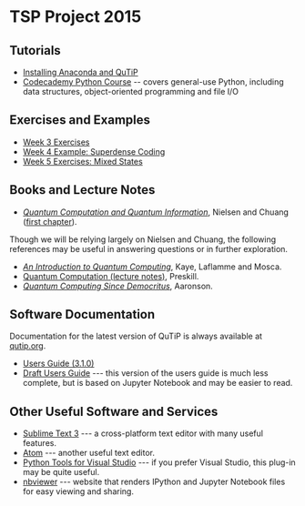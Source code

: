 # TSP Project 2015 #

## Tutorials ##

- [Installing Anaconda and QuTiP](http://nbviewer.ipython.org/github/cgranade/tsp-project-2015/blob/master/tutorials/qutip-installation.ipynb)
- [Codecademy Python Course](https://www.codecademy.com/tracks/python) -- covers general-use Python, including data structures, object-oriented programming and file I/O

## Exercises and Examples ##

- [Week 3 Exercises](http://nbviewer.ipython.org/github/cgranade/tsp-project-2015/blob/master/exercises/week-3-exercises.ipynb)
- [Week 4 Example: Superdense Coding](http://nbviewer.ipython.org/github/cgranade/tsp-project-2015/blob/master/examples/superdense-coding.ipynb)
- [Week 5 Exercises: Mixed States](http://nbviewer.ipython.org/github/cgranade/tsp-project-2015/blob/master/exercises/week-5-mixed-states.ipynb)

## Books and Lecture Notes ##

- [*Quantum Computation and Quantum Information*](http://www.amazon.com/Quantum-Computation-Information-Anniversary-Edition/dp/1107002176), Nielsen and Chuang ([first chapter](http://www.michaelnielsen.org/qcqi/QINFO-book-nielsen-and-chuang-toc-and-chapter1-nov00.pdf)).

Though we will be relying largely on Nielsen and Chuang, the following references may be useful in answering questions or in further exploration.

- [*An Introduction to Quantum Computing*](http://www.amazon.com/Introduction-Quantum-Computing-Phillip-Kaye/dp/019857049X), Kaye, Laflamme and Mosca.
- [Quantum Computation (lecture notes)](http://www.theory.caltech.edu/~preskill/ph219/ph219_2013-14), Preskill.
- [*Quantum Computing Since Democritus*](http://www.scottaaronson.com/democritus/), Aaronson.

## Software Documentation ##

Documentation for the latest version of QuTiP is always available at [qutip.org](http://qutip.org/).

- [Users Guide (3.1.0)](http://qutip.org/docs/3.1.0/index.html)
- [Draft Users Guide](http://nbviewer.ipython.org/github/qutip/qutip-notebooks/tree/master/docs/guide/) --- this version of the users guide is much less complete, but is based on Jupyter Notebook and may be easier to read.

## Other Useful Software and Services ##

- [Sublime Text 3](http://www.sublimetext.com/3) --- a cross-platform text editor with many useful features.
- [Atom](https://atom.io/) --- another useful text editor.
- [Python Tools for Visual Studio](http://microsoft.github.io/PTVS/) --- if you prefer Visual Studio, this plug-in may be quite useful.
- [nbviewer](http://nbviewer.ipython.org/) --- website that renders IPython and Jupyter Notebook files for easy viewing and sharing.


